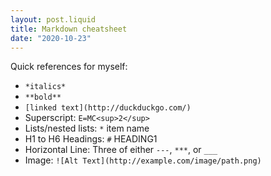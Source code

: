 ```yaml
---
layout: post.liquid
title: Markdown cheatsheet
date: "2020-10-23"
---
```

Quick references for myself:

* `*italics*`
* `**bold**`
* `[linked text](http://duckduckgo.com/)`
* Superscript: `E=MC<sup>2</sup>`
* Lists/nested lists: `*` item name
* H1 to H6 Headings: `#` HEADING1
* Horizontal Line: Three of either `---`, `***`, or `___`
* Image: `![Alt Text](http://example.com/image/path.png)`